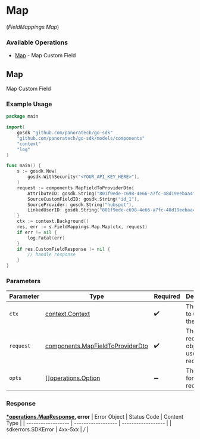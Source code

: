 # Map
(*FieldMappings.Map*)

### Available Operations

* [Map](#map) - Map Custom Field

## Map

Map Custom Field

### Example Usage

```go
package main

import(
	gosdk "github.com/panoratech/go-sdk"
	"github.com/panoratech/go-sdk/models/components"
	"context"
	"log"
)

func main() {
    s := gosdk.New(
        gosdk.WithSecurity("<YOUR_API_KEY_HERE>"),
    )
    request := components.MapFieldToProviderDto{
        AttributeID: gosdk.String("801f9ede-c698-4e66-a7fc-48d19eebaa4f"),
        SourceCustomFieldID: gosdk.String("id_1"),
        SourceProvider: gosdk.String("hubspot"),
        LinkedUserID: gosdk.String("801f9ede-c698-4e66-a7fc-48d19eebaa4f"),
    }
    ctx := context.Background()
    res, err := s.FieldMappings.Map.Map(ctx, request)
    if err != nil {
        log.Fatal(err)
    }
    if res.CustomFieldResponse != nil {
        // handle response
    }
}
```

### Parameters

| Parameter                                                                            | Type                                                                                 | Required                                                                             | Description                                                                          |
| ------------------------------------------------------------------------------------ | ------------------------------------------------------------------------------------ | ------------------------------------------------------------------------------------ | ------------------------------------------------------------------------------------ |
| `ctx`                                                                                | [context.Context](https://pkg.go.dev/context#Context)                                | :heavy_check_mark:                                                                   | The context to use for the request.                                                  |
| `request`                                                                            | [components.MapFieldToProviderDto](../../models/components/mapfieldtoproviderdto.md) | :heavy_check_mark:                                                                   | The request object to use for the request.                                           |
| `opts`                                                                               | [][operations.Option](../../models/operations/option.md)                             | :heavy_minus_sign:                                                                   | The options for this request.                                                        |


### Response

**[*operations.MapResponse](../../models/operations/mapresponse.md), error**
| Error Object       | Status Code        | Content Type       |
| ------------------ | ------------------ | ------------------ |
| sdkerrors.SDKError | 4xx-5xx            | */*                |
